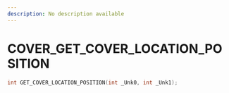 ```yaml
---
description: No description available 
---
```


# COVER\_GET_COVER_LOCATION_POSITION

```cpp
int GET_COVER_LOCATION_POSITION(int _Unk0, int _Unk1);
```